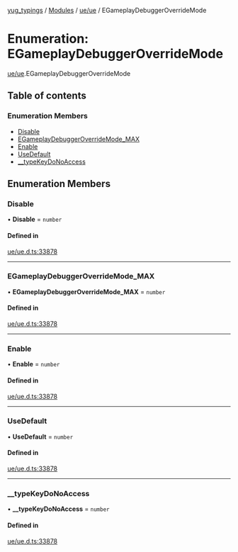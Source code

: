 [yug_typings](../README.md) / [Modules](../modules.md) / [ue/ue](../modules/ue_ue.md) / EGameplayDebuggerOverrideMode

# Enumeration: EGameplayDebuggerOverrideMode

[ue/ue](../modules/ue_ue.md).EGameplayDebuggerOverrideMode

## Table of contents

### Enumeration Members

- [Disable](ue_ue.EGameplayDebuggerOverrideMode.md#disable)
- [EGameplayDebuggerOverrideMode\_MAX](ue_ue.EGameplayDebuggerOverrideMode.md#egameplaydebuggeroverridemode_max)
- [Enable](ue_ue.EGameplayDebuggerOverrideMode.md#enable)
- [UseDefault](ue_ue.EGameplayDebuggerOverrideMode.md#usedefault)
- [\_\_typeKeyDoNoAccess](ue_ue.EGameplayDebuggerOverrideMode.md#__typekeydonoaccess)

## Enumeration Members

### Disable

• **Disable** = `number`

#### Defined in

[ue/ue.d.ts:33878](https://github.com/YugMetaverse/yug_typings/blob/25cad34/ue/ue.d.ts#L33878)

___

### EGameplayDebuggerOverrideMode\_MAX

• **EGameplayDebuggerOverrideMode\_MAX** = `number`

#### Defined in

[ue/ue.d.ts:33878](https://github.com/YugMetaverse/yug_typings/blob/25cad34/ue/ue.d.ts#L33878)

___

### Enable

• **Enable** = `number`

#### Defined in

[ue/ue.d.ts:33878](https://github.com/YugMetaverse/yug_typings/blob/25cad34/ue/ue.d.ts#L33878)

___

### UseDefault

• **UseDefault** = `number`

#### Defined in

[ue/ue.d.ts:33878](https://github.com/YugMetaverse/yug_typings/blob/25cad34/ue/ue.d.ts#L33878)

___

### \_\_typeKeyDoNoAccess

• **\_\_typeKeyDoNoAccess** = `number`

#### Defined in

[ue/ue.d.ts:33878](https://github.com/YugMetaverse/yug_typings/blob/25cad34/ue/ue.d.ts#L33878)
